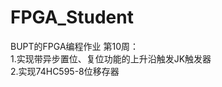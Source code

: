 # FPGA_Student
BUPT的FPGA编程作业
第10周：       
      1.实现带异步置位、复位功能的上升沿触发JK触发器     
      2.实现74HC595-8位移存器 
